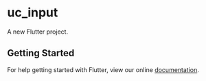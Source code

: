 # uc_input

A new Flutter project.

## Getting Started

For help getting started with Flutter, view our online
[documentation](https://flutter.io/).
